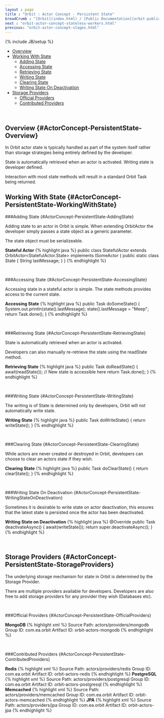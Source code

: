 ```yaml
---
layout : page
title : "Orbit : Actor Concept - Persistent State"
breadCrumb : "[Orbit](index.html) / [Public Documentation](orbit-public-documentation.html) / [Actors](orbit-actors.html) / [Actor Concepts](orbit-actor-concepts.html)"
next : "orbit-actor-concept-stateless-workers.html"
previous: "orbit-actor-concept-stages.html"
---
```

{% include JB/setup %}



-  [Overview](#ActorConcept-PersistentState-Overview)
-  [Working With State](#ActorConcept-PersistentState-WorkingWithState)
    -  [Adding State](#ActorConcept-PersistentState-AddingState)
    -  [Accessing State](#ActorConcept-PersistentState-AccessingState)
    -  [Retrieving State](#ActorConcept-PersistentState-RetrievingState)
    -  [Writing State](#ActorConcept-PersistentState-WritingState)
    -  [Clearing State](#ActorConcept-PersistentState-ClearingState)
    -  [Writing State On Deactivation](#ActorConcept-PersistentState-WritingStateOnDeactivation)
-  [Storage Providers](#ActorConcept-PersistentState-StorageProviders)
    -  [Official Providers](#ActorConcept-PersistentState-OfficialProviders)
    -  [Contributed Providers](#ActorConcept-PersistentState-ContributedProviders)



 


Overview {#ActorConcept-PersistentState-Overview}
----------


In Orbit actor state is typically handled as part of the system itself rather than storage strategies being entirely defined by the developer.


State is automatically retrieved when an actor is activated. Writing state is developer defined.


Interaction with most state methods will result in a standard Orbit Task being returned.


Working With State {#ActorConcept-PersistentState-WorkingWithState}
----------


###Adding State {#ActorConcept-PersistentState-AddingState}


Adding state to an actor in Orbit is simple. When extending OrbitActor the developer simply passes a state object as a generic parameter.


The state object must be serializeable.

**Stateful Actor** 
{% highlight java %}
public class StatefulActor extends OrbitActor<StatefulActor.State> implements ISomeActor
{
    public static class State
    {
        String lastMessage;
    }
}
{% endhighlight %}

 


###Accessing State {#ActorConcept-PersistentState-AccessingState}


Accessing state in a stateful actor is simple. The state methods provides access to the current state.

**Accessing State** 
{% highlight java %}
public Task doSomeState()
{
    System.out.println(state().lastMessage);
    state().lastMessage = "Meep";
    return Task.done();
}
{% endhighlight %}

 


###Retrieving State {#ActorConcept-PersistentState-RetrievingState}


State is automatically retrieved when an actor is activated.


Developers can also manually re-retrieve the state using the readState method.

**Retrieving State** 
{% highlight java %}
public Task doReadState()
{
    await(readState());
    // New state is accessible here	
    return Task.done();
}
{% endhighlight %}

 


###Writing State {#ActorConcept-PersistentState-WritingState}


The writing is of State is determined only by developers, Orbit will not automatically write state.

**Writing State** 
{% highlight java %}
public Task doWriteState()
{
    return writeState();
}
{% endhighlight %}

 


###Clearing State {#ActorConcept-PersistentState-ClearingState}


While actors are never created or destroyed in Orbit, developers can choose to clear an actors state if they wish.

**Clearing State** 
{% highlight java %}
public Task doClearState()
{
    return clearState();
}
{% endhighlight %}

 


###Writing State On Deactivation {#ActorConcept-PersistentState-WritingStateOnDeactivation}


Sometimes it is desirable to write state on actor deactivation, this ensures that the latest state is persisted once the actor has been deactivated.

**Writing State on Deactivation** 
{% highlight java %}
@Override
public Task deactivateAsync()
{
    await(writeState());
    return super.deactivateAsync();
}
{% endhighlight %}

 


Storage Providers {#ActorConcept-PersistentState-StorageProviders}
----------


The underlying storage mechanism for state in Orbit is determined by the Storage Provider.


There are multiple providers available for developers. Developers are also free to add storage providers for any provider they wish (Databases etc).


 


###Official Providers {#ActorConcept-PersistentState-OfficialProviders}

**MongoDB** 
{% highlight xml %}
Source Path: actors/providers/mongodb
Group ID: com.ea.orbit
Artifact ID: orbit-actors-mongodb
{% endhighlight %}

 


###Contributed Providers {#ActorConcept-PersistentState-ContributedProviders}

**Redis** 
{% highlight xml %}
Source Path: actors/providers/redis
Group ID: com.ea.orbit
Artifact ID: orbit-actors-redis
{% endhighlight %}
**PostgreSQL** 
{% highlight xml %}
Source Path: actors/providers/postgresql
Group ID: com.ea.orbit
Artifact ID: orbit-actors-postgresql
{% endhighlight %}
**Memcached** 
{% highlight xml %}
Source Path: actors/providers/memcached
Group ID: com.ea.orbit
Artifact ID: orbit-actors-memcached
{% endhighlight %}
**JPA** 
{% highlight xml %}
Source Path: actors/providers/jpa
Group ID: com.ea.orbit
Artifact ID: orbit-actors-jpa
{% endhighlight %}
